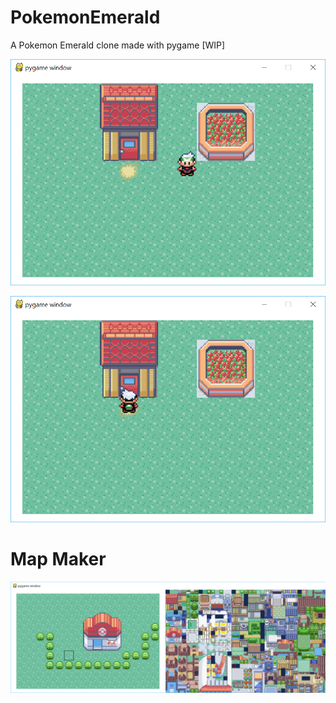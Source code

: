 # PokemonEmerald
A Pokemon Emerald clone made with pygame [WIP]

![Screenshot 1](pics/1.png)

![Screenshot 2](pics/2.png)

# Map Maker
![Screenshot 3](pics/3.png)
